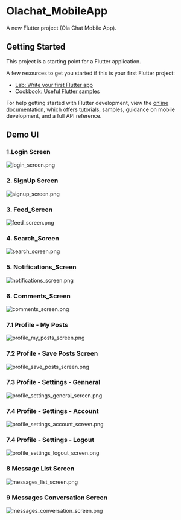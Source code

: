 # Olachat_MobileApp

A new Flutter project (Ola Chat Mobile App).

## Getting Started

This project is a starting point for a Flutter application.

A few resources to get you started if this is your first Flutter project:

- [Lab: Write your first Flutter app](https://docs.flutter.dev/get-started/codelab)
- [Cookbook: Useful Flutter samples](https://docs.flutter.dev/cookbook)

For help getting started with Flutter development, view the
[online documentation](https://docs.flutter.dev/), which offers tutorials,
samples, guidance on mobile development, and a full API reference.

## Demo UI
### 1.Login Screen
![login_screen.png](assets%2Fdemo%2Flogin_screen.png)
### 2. SignUp Screen
![signup_screen.png](assets%2Fdemo%2Fsignup_screen.png)
### 3. Feed_Screen
![feed_screen.png](assets%2Fdemo%2Ffeed_screen.png)
### 4. Search_Screen
![search_screen.png](assets%2Fdemo%2Fsearch_screen.png)
### 5. Notifications_Screen
![notifications_screen.png](assets%2Fdemo%2Fnotifications_screen.png)
### 6. Comments_Screen
![comments_screen.png](assets%2Fdemo%2Fcomments_screen.png)
### 7.1 Profile - My Posts
![profile_my_posts_screen.png](assets%2Fdemo%2Fprofile_my_posts_screen.png)
### 7.2 Profile - Save Posts Screen
![profile_save_posts_screen.png](assets%2Fdemo%2Fprofile_save_posts_screen.png)
### 7.3 Profile - Settings - Genneral
![profile_settings_general_screen.png](assets%2Fdemo%2Fprofile_settings_general_screen.png)
### 7.4 Profile - Settings - Account
![profile_settings_account_screen.png](assets%2Fdemo%2Fprofile_settings_account_screen.png)
### 7.4 Profile - Settings - Logout
![profile_settings_logout_screen.png](assets%2Fdemo%2Fprofile_settings_logout_screen.png)
### 8 Message List Screen
![messages_list_screen.png](assets%2Fdemo%2Fmessages_list_screen.png)
### 9 Messages Conversation Screen
![messages_conversation_screen.png](assets%2Fdemo%2Fmessages_conversation_screen.png)